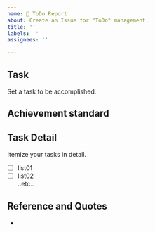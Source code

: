 ```yaml
---
name: 📝 ToDo Report
about: Create an Issue for "ToDo" management.
title: ''
labels: ''
assignees: ''

---
```


## Task
Set a task to be accomplished.    

## Achievement standard

## Task Detail
Itemize your tasks in detail.
- [ ] list01
- [ ] list02  
   ..etc.. 

##  Reference and Quotes
- []()